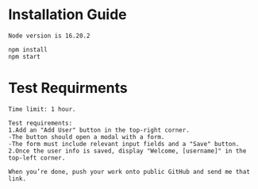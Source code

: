 # Installation Guide
```
Node version is 16.20.2
```

```
npm install
npm start
```

# Test Requirments

```
Time limit: 1 hour.
```

```
Test requirements:
1.Add an "Add User" button in the top-right corner.
-The button should open a modal with a form.
-The form must include relevant input fields and a "Save" button.
2.Once the user info is saved, display "Welcome, [username]" in the top-left corner.

```

```
When you’re done, push your work onto public GitHub and send me that link.
```